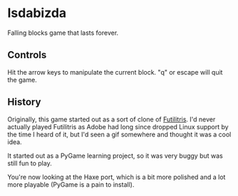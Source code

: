 Isdabizda
=========

Falling blocks game that lasts forever.

Controls
--------

Hit the arrow keys to manipulate the current block. "q" or escape will quit the
game.

History
-------

Originally, this game started out as a sort of clone of
[Futilitris](http://twinbeard.com/140_futilitris). I'd never actually played
Futilitris as Adobe had long since dropped Linux support by the time I heard of
it, but I'd seen a gif somewhere and thought it was a cool idea.

It started out as a PyGame learning project, so it was very buggy but was still
fun to play.

You're now looking at the Haxe port, which is a bit more polished and a lot
more playable (PyGame is a pain to install).
